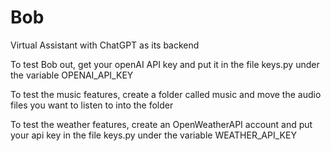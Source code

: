 # Bob
Virtual Assistant with ChatGPT as its backend

To test Bob out, get your openAI API key and put it in the file keys.py under the variable OPENAI_API_KEY

To test the music features, create a folder called music and move the audio files you want to listen to into the folder

To test the weather features, create an OpenWeatherAPI account and put your api key in the file keys.py under the variable WEATHER_API_KEY
